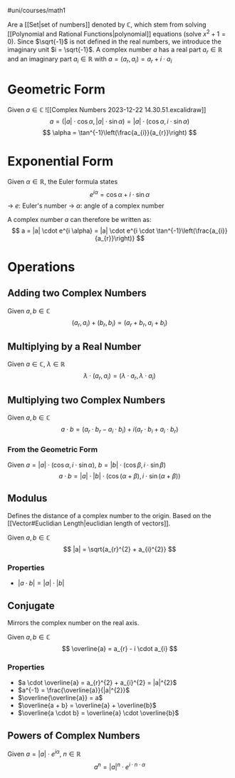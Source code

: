 #uni/courses/math1 

Are a [[Set|set of numbers]] denoted by $\mathbb{C}$, which stem from solving [[Polynomial and Rational Functions|polynomial]] equations (solve $x^{2} + 1 = 0$).
Since $\sqrt{-1}$ is not defined in the real numbers, we introduce the imaginary unit $i = \sqrt{-1}$.
A complex number $a$ has a real part $a_{r} \in \mathbb{R}$ and an imaginary part $a_{i} \in \mathbb{R}$ with $a = (a_{r}, a_{i}) = a_{r} + i \cdot a_{i}$

# Geometric Form

Given $a \in \mathbb{C}$
![[Complex Numbers 2023-12-22 14.30.51.excalidraw]]
$$
a = (|a| \cdot \cos \alpha, |a| \cdot \sin \alpha ) = |a| \cdot (\cos \alpha , i \cdot \sin \alpha )
$$
$$
\alpha = \tan^{-1}\left(\frac{a_{i}}{a_{r}}\right)
$$

# Exponential Form

Given $\alpha \in \mathbb{R}$, the Euler formula states
$$
e^{i \alpha} = \cos \alpha + i \cdot \sin \alpha
$$
-> $e$: Euler's number
-> $\alpha$: angle of a complex number

A complex number $a$ can therefore be written as:
$$
a = |a| \cdot e^{i \alpha} = |a| \cdot e^{i \cdot \tan^{-1}\left(\frac{a_{i}}{a_{r}}\right)}
$$

# Operations

## Adding two Complex Numbers

Given $a, b \in \mathbb{C}$
$$
(a_{r}, a_{i}) + (b_{r}, b_{i}) = (a_{r} + b_{r}, a_{i} + b_{i})
$$

## Multiplying by a Real Number

Given $a \in \mathbb{C}$, $\lambda \in \mathbb{R}$
$$
\lambda \cdot (a_{r}, a_{i}) = (\lambda \cdot a_{r}, \lambda \cdot a_{i})
$$

## Multiplying two Complex Numbers

Given $a, b \in \mathbb{C}$
$$
a \cdot b = (a_{r} \cdot b_{r} - a_{i} \cdot b_{i}) + i(a_{r} \cdot b_{i} + a_{i} \cdot b_{r})
$$

### From the Geometric Form

Given $a = |a| \cdot (\cos \alpha, i \cdot \sin \alpha)$, $b = |b| \cdot (\cos \beta, i \cdot \sin \beta)$
$$
a \cdot b = |a|\cdot|b| \cdot ( \cos (\alpha + \beta), i \cdot \sin(\alpha + \beta)) 
$$

## Modulus

Defines the distance of a complex number to the origin. Based on the [[Vector#Euclidian Length|euclidian length of vectors]].

Given $a, b \in \mathbb{C}$
$$
|a| = \sqrt{a_{r}^{2} + a_{i}^{2}}
$$

### Properties

- $|a \cdot b| = |a| \cdot |b|$

## Conjugate

Mirrors the complex number on the real axis.

Given $a,b \in \mathbb{C}$
$$
\overline{a} = a_{r} - i \cdot a_{i}
$$

### Properties

- $a \cdot \overline{a} = a_{r}^{2} + a_{i}^{2} = |a|^{2}$
- $a^{-1} = \frac{\overline{a}}{|a|^{2}}$
- $\overline{\overline{a}} = a$
- $\overline{a + b} = \overline{a} + \overline{b}$
- $\overline{a \cdot b} = \overline{a} \cdot \overline{b}$

## Powers of Complex Numbers

Given $a = |a| \cdot e^{i \alpha}$, $n \in \mathbb{R}$
$$
a^{n}= |a|^{n} \cdot e^{i \cdot n \cdot \alpha} 
$$